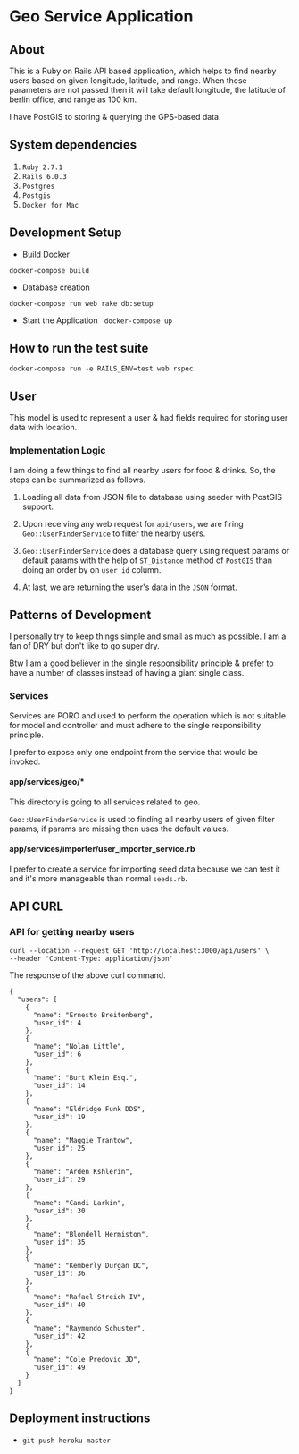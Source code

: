 # Geo Service Application

## About

This is a Ruby on Rails API based application, which helps to find nearby users based on given longitude, latitude, and range. When these parameters are not passed then it will take default longitude, the latitude of berlin office, and range as 100 km.

I have PostGIS to storing & querying the GPS-based data.

## System dependencies

1. `Ruby 2.7.1`
2. `Rails 6.0.3`
3. `Postgres`
4. `Postgis`
5. `Docker for Mac`

## Development Setup

- Build Docker

`docker-compose build`

- Database creation

`docker-compose run web rake db:setup`

- Start the Application
    `docker-compose up`

## How to run the test suite

`docker-compose run -e RAILS_ENV=test web rspec`

## User

This model is used to represent a user & had fields required for storing user data with location.

### Implementation Logic

I am doing a few things to find all nearby users for food & drinks.
So, the steps can be summarized as follows.

1. Loading all data from JSON file to database using seeder with PostGIS support.

2. Upon receiving any web request for `api/users`, we are firing `Geo::UserFinderService` to filter the nearby users.

3. `Geo::UserFinderService` does a database query using request params or default params with the help of `ST_Distance` method of `PostGIS` than doing an order by on `user_id` column.

4. At last, we are returning the user's data in the `JSON` format.

## Patterns of Development

I personally try to keep things simple and small as much as possible. I am a fan of DRY but don't like to go super dry.

Btw I am a good believer in the single responsibility principle & prefer to have a number of classes instead of having a giant single class.

### Services

Services are PORO and used to perform the operation which is not suitable for model and controller and must adhere to the single responsibility principle.

I prefer to expose only one endpoint from the service that would be invoked.

#### app/services/geo/\*

This directory is going to all services related to geo.

`Geo::UserFinderService` is used to finding all nearby users of given filter params, if params are missing then uses the
default values.

#### app/services/importer/user_importer_service.rb

I prefer to create a service for importing seed data because we can test it and it's more manageable than normal `seeds.rb`.

## API CURL

### API for getting nearby users

```
curl --location --request GET 'http://localhost:3000/api/users' \
--header 'Content-Type: application/json'
```

The response of the above curl command.

```
{
  "users": [
    {
      "name": "Ernesto Breitenberg",
      "user_id": 4
    },
    {
      "name": "Nolan Little",
      "user_id": 6
    },
    {
      "name": "Burt Klein Esq.",
      "user_id": 14
    },
    {
      "name": "Eldridge Funk DDS",
      "user_id": 19
    },
    {
      "name": "Maggie Trantow",
      "user_id": 25
    },
    {
      "name": "Arden Kshlerin",
      "user_id": 29
    },
    {
      "name": "Candi Larkin",
      "user_id": 30
    },
    {
      "name": "Blondell Hermiston",
      "user_id": 35
    },
    {
      "name": "Kemberly Durgan DC",
      "user_id": 36
    },
    {
      "name": "Rafael Streich IV",
      "user_id": 40
    },
    {
      "name": "Raymundo Schuster",
      "user_id": 42
    },
    {
      "name": "Cole Predovic JD",
      "user_id": 49
    }
  ]
}
```

## Deployment instructions

- `git push heroku master`

